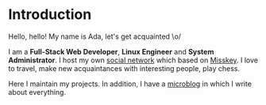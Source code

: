 # Introduction

Hello, hello! My name is Ada, let's get acquainted \o/

I am a **Full-Stack Web Developer**, **Linux Engineer** and **System Administrator**. I host my own [social network](https://underground.pm) which based on [Misskey](https://github.com/misskey-dev/misskey). I love to travel, make new acquaintances with interesting people, play chess.

Here I maintain my projects. In addition, I have a [microblog](https://underground.pm/@miraikumiko) in which I write about everything.
